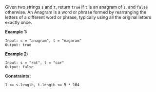 Given two strings `s` and `t`, return `true` if `t` is an anagram of `s`, and `false` otherwise.
An Anagram is a word or phrase formed by rearranging the letters of a different word or phrase,
typically using all the original letters exactly once.

**Example 1:**

```
Input: s = "anagram", t = "nagaram"
Output: true
```

**Example 2:**

```
Input: s = "rat", t = "car"
Output: false
```

**Constraints:**

`1 <= s.length, t.length <= 5 * 104`
